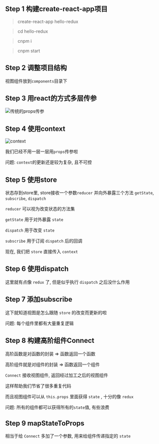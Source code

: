 ## Step 1 构建create-react-app项目

> create-react-app hello-redux

> cd hello-redux

> cnpm i

> cnpm start

## Step 2 调整项目结构

视图组件放到```components```目录下

## Step 3 用react的方式多层传参

![传统的props传参](https://gitlab.zeaho.com/frontend/hello-redux/raw/master/src/assets/1.png)

## Step 4 使用context

![context](https://gitlab.zeaho.com/frontend/hello-redux/raw/master/src/assets/2.png)

我们已经不用一层一层用```props```传参啦

问题: ```context```的更新还是较为复杂, 且不可控

## Step 5 使用store

状态存到store里, store接收一个参数```reducer``` 并向外暴露三个方法 ```getState```, ```subscribe```, ```dispatch```

```reducer``` 可以视为改变状态的方法集

```getState``` 用于对外暴露 ```state```

```dispatch``` 用于改变 ```state```

```subscribe``` 用于订阅 ```dispatch``` 后的回调

现在, 我们把 ```store``` 直接传入 ```context```

## Step 6 使用dispatch

这里就有点像 ```redux``` 了, 但是似乎执行 ```dispatch``` 之后没什么作用

## Step 7 添加subscribe

这下就知道视图是怎么跟随 ```store``` 的改变而更新的啦

问题: 每个组件里都有大量重复逻辑

## Step 8 构建高阶组件Connect

高阶函数是对函数的封装 => 函数返回一个函数

高阶组件就是对组件的封装 => 函数返回一个组件

```Connect``` 接收视图组件, 返回经过加工之后的视图组件

这样帮助我们节省了很多重复代码

而且视图组件可以从 ```this.props``` 里面获得 ```state``` , 十分的像 ```redux```

问题: 所有的组件都可以获得所有的```state```值, 有些浪费

## Step 9 mapStateToProps

相当于给 ```Connect``` 多加了一个参数, 用来给组件传递指定的 ```state```